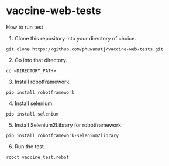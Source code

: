 # vaccine-web-tests

How to run test 

1. Clone this repository into your directory of choice.
```
git clone https://github.com/phuwanutj/vaccine-web-tests.git
```

2. Go into that directory.
```
cd <DIRECTORY_PATH>
```

3. Install robotframework.
```
pip install robotframework
```

4. Install selenium.
```
pip install selenium
```

5. Install Selenium2Library for robotframework.
```
pip install robotframework-selenium2library
```

6. Run the test.
```
robot vaccine_test.robot
```

